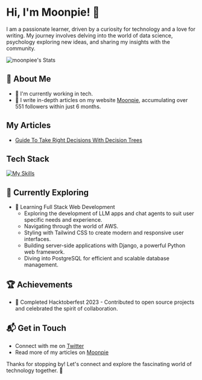 # Hi, I'm Moonpie! 👋

I am a passionate learner, driven by a curiosity for technology and a love for writing. My journey involves delving into the world of data science, psychology exploring new ideas, and sharing my insights with the community.

![moonpiee's Stats](https://github-readme-stats.vercel.app/api?username=moonpiee&theme=vue-dark&show_icons=true&hide_border=true&count_private=true)

## 🚀 About Me

- 🔭 I'm currently working in tech.
- 📝 I write in-depth articles on my website [Moonpie](https://medium.com/@theipocmwanderer), accumulating over 551 followers within just 6 months.

## My Articles
- [Guide To Take Right Decisions With Decision Trees](https://medium.com/dark-pen/guide-to-take-right-decisions-with-decision-trees-a2eac7071ef2)


## Tech Stack
[![My Skills](https://skillicons.dev/icons?i=aws,gcp,py,git,mysql,html,css,c,cpp,arduino,vscode,gitlab,tensorflow,js,julia)](https://skillicons.dev)

## 🌱 Currently Exploring

- 🚀 Learning Full Stack Web Development
  - Exploring the development of LLM apps and chat agents to suit user specific needs and experience.
  - Navigating through the world of AWS.
  - Styling with Tailwind CSS to create modern and responsive user interfaces.
  - Building server-side applications with Django, a powerful Python web framework.
  - Diving into PostgreSQL for efficient and scalable database management.

 ## 🏆 Achievements

- 🌟 Completed Hacktoberfest 2023 - Contributed to open source projects and celebrated the spirit of collaboration.


## 📬 Get in Touch

- Connect with me on [Twitter](https://x.com/cosmosco_wand)
- Read more of my articles on [Moonpie](https://medium.com/@theipocmwanderer)

Thanks for stopping by! Let's connect and explore the fascinating world of technology together. 🚀


<!--

Here are some ideas to get you started:

- 🔭 I’m currently working on ...
- 🌱 I’m currently learning ...
- 👯 I’m looking to collaborate on ...
- 🤔 I’m looking for help with ...
- 💬 Ask me about ...
- 📫 How to reach me: ...
- 😄 Pronouns: ...
- ⚡ Fun fact: ...
-->

